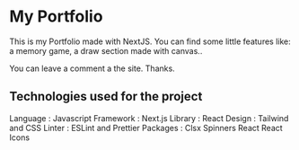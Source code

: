 # My Portfolio

This is my Portfolio made with NextJS.
You can find some little features like: a memory game, a draw section made with canvas..

You can leave a comment a the site. Thanks.

## Technologies used for the project

Language : Javascript
Framework : Next.js
Library : React
Design : Tailwind and CSS
Linter : ESLint and Prettier
Packages :
Clsx
Spinners React
React Icons
